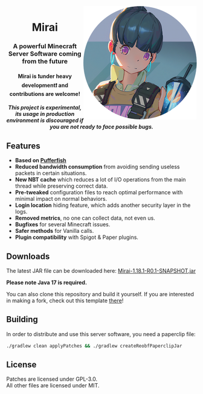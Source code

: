 <img src="logo.webp" alt="Mirai Face" align="right">
<div align="center">
  <h1>Mirai</h1>
  <h3>A powerful Minecraft Server Software coming from the future</h3>
  <h4>Mirai is ❗under heavy development❗ and contributions are welcome!</h4>
  <h5><b>This project is experimental, its usage in production environment is discouraged if you are not ready to face possible bugs.</b></h5>

</div>

## Features

- **Based on [Pufferfish](https://github.com/pufferfish-gg/Pufferfish)**
- **Reduced bandwidth consumption** from avoiding sending useless packets in certain situations.
- **New NBT cache** which reduces a lot of I/O operations from the main thread while preserving correct data.
- **Pre-tweaked** configuration files to reach optimal performance with minimal impact on normal behaviors.
- **Login location** hiding feature, which adds another security layer in the logs.
- **Removed metrics**, no one can collect data, not even us.
- **Bugfixes** for several Minecraft issues.
- **Safer methods** for Vanilla calls.
- **Plugin compatibility** with Spigot & Paper plugins.

## Downloads
The latest JAR file can be downloaded here:
[Mirai-1.18.1-R0.1-SNAPSHOT.jar](https://github.com/etil2jz/Mirai/releases/download/mc1.18.1/Mirai-1.18.1-R0.1-SNAPSHOT.jar)

**Please note Java 17 is required.**

You can also clone this repository and build it yourself.
If you are interested in making a fork, check out this template [there](https://github.com/PaperMC/paperweight-examples)!

## Building

In order to distribute and use this server software, you need a paperclip file:

```bash
./gradlew clean applyPatches && ./gradlew createReobfPaperclipJar
```

## License
Patches are licensed under GPL-3.0.  
All other files are licensed under MIT.
